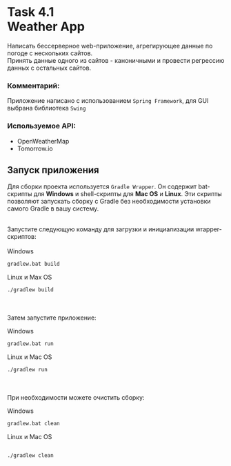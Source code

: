 # Task 4.1 <br> Weather App
Написать беcсерверное web-приложение, агрегирующее данные по погоде с нескольких сайтов.<br>
Принять данные одного из сайтов - каноничными и провести регрессию данных с остальных сайтов.<br>

### Комментарий:
Приложение написано с использованием `Spring Framework`, для GUI выбрана библиотека `Swing`

### Используемое API:
+ OpenWeatherMap
+ Tomorrow.io

## Запуск приложения
  Для сборки проекта используется `Gradle Wrapper`. Он содержит bat-скрипты для **Windows** и shell-скрипты для **Mac OS** и **Linux**. 
  Эти скрипты позволяют запускать сборку с Gradle без необходимости установки самого Gradle в вашу систему. <br></br>
  
  Запустите следующую команду для загрузки и инициализации wrapper-скриптов:
  <br></br>
  Windows
  ```sh
  gradlew.bat build
  ```
  Linux и Max OS
  ```sh
  ./gradlew build
  ```
  <br></br>
  Затем запустите приложение:
  
  Windows
  ```sh
  gradlew.bat run
  ```
  Linux и Mac OS
  ```sh
  ./gradlew run
  ```
  
  <br></br>
  При необходимости можете очистить сборку:
  
  Windows
  ```sh
  gradlew.bat clean
  ```
  Linux и Mac OS
  ```sh
  
  ./gradlew clean
  ```
